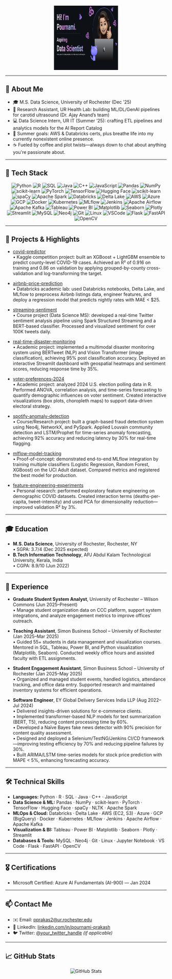 <!-- ==================== Header / Introduction ==================== -->
<p align="center">
  <img width="200" height="200" src="Make%20your%20README.png" alt="my banner" />
</p>

---



<!-- ==================== About Me ==================== -->

## 📖 About Me
- 🎓 M.S. Data Science, University of Rochester (Dec ’25)  
- 🔬 Research Assistant, UR Health Lab: building ML/DL/GenAI pipelines for carotid ultrasound (Dr. Ajay Anand’s team)  
- 💻 Data Science Intern, UR IT (Summer ’25): crafting ETL pipelines and analytics models for the AI Report Catalog  
- 🌱 Summer goals: AWS & Databricks certs, plus breathe life into my currently nonexistent online presence.  
- ☕ Fueled by coffee and plot twists—always down to chat about anything you're passionate about.


---

<!-- ==================== Tech Stack Badges ==================== -->
## 🔧 Tech Stack

<p align="center">
  <!-- Programming Languages -->
  <img src="https://img.shields.io/badge/Python-3776AB?logo=python&logoColor=white" alt="Python" />
  <img src="https://img.shields.io/badge/R-276DC3?logo=r&logoColor=white" alt="R" />
  <img src="https://img.shields.io/badge/SQL-00758F?logo=postgresql&logoColor=white" alt="SQL" />
  <img src="https://img.shields.io/badge/Java-007396?logo=java&logoColor=white" alt="Java" />
  <img src="https://img.shields.io/badge/C++-00599C?logo=c%2B%2B&logoColor=white" alt="C++" />
  <img src="https://img.shields.io/badge/JavaScript-F7DF1E?logo=javascript&logoColor=black" alt="JavaScript" />
  
  <!-- Data Science & ML -->
  <img src="https://img.shields.io/badge/Pandas-150458?logo=pandas&logoColor=white" alt="Pandas" />
  <img src="https://img.shields.io/badge/NumPy-013243?logo=numpy&logoColor=white" alt="NumPy" />
  <img src="https://img.shields.io/badge/scikit--learn-F7931E?logo=scikit-learn&logoColor=white" alt="scikit-learn" />
  <img src="https://img.shields.io/badge/PyTorch-EE4C2C?logo=pytorch&logoColor=white" alt="PyTorch" />
  <img src="https://img.shields.io/badge/TensorFlow-FF6F00?logo=tensorflow&logoColor=white" alt="TensorFlow" />
  <img src="https://img.shields.io/badge/Hugging_Face-FF6DA1?logo=huggingface&logoColor=white" alt="Hugging Face" />
  <img src="https://img.shields.io/badge/scikit--learn-F7931E?logo=scikit-learn&logoColor=white" alt="scikit-learn" />
  <img src="https://img.shields.io/badge/SpaCy-405FF9?logo=spaCy&logoColor=white" alt="spaCy" />
  <img src="https://img.shields.io/badge/Apache_Spark-FF6F00?logo=apache-spark&logoColor=white" alt="Apache Spark" />
  
  <!-- Data Engineering & MLOps -->
  <img src="https://img.shields.io/badge/Databricks-FF2C3E?logo=databricks&logoColor=white" alt="Databricks" />
  <img src="https://img.shields.io/badge/Delta_Lake-00BFA5?logo=databricks&logoColor=white" alt="Delta Lake" />
  <img src="https://img.shields.io/badge/AWS-232F3E?logo=amazon-aws&logoColor=white" alt="AWS" />
  <img src="https://img.shields.io/badge/Azure-0078D4?logo=microsoft-azure&logoColor=white" alt="Azure" />
  <img src="https://img.shields.io/badge/Google_Cloud-4285F4?logo=google-cloud&logoColor=white" alt="GCP" />
  <img src="https://img.shields.io/badge/Docker-2496ED?logo=docker&logoColor=white" alt="Docker" />
  <img src="https://img.shields.io/badge/Kubernetes-326CE5?logo=kubernetes&logoColor=white" alt="Kubernetes" />
  <img src="https://img.shields.io/badge/MLflow-11A29B?logo=mlflow&logoColor=white" alt="MLflow" />
  <img src="https://img.shields.io/badge/Jenkins-D24939?logo=jenkins&logoColor=white" alt="Jenkins" />
  <img src="https://img.shields.io/badge/Airflow-017CEE?logo=apache-airflow&logoColor=white" alt="Apache Airflow" />
  <img src="https://img.shields.io/badge/Kafka-231F20?logo=apache-kafka&logoColor=white" alt="Apache Kafka" />
  
  <!-- Data Visualization & BI -->
  <img src="https://img.shields.io/badge/Tableau-EB6B56?logo=tableau&logoColor=white" alt="Tableau" />
  <img src="https://img.shields.io/badge/Power_BI-F2C811?logo=power-bi&logoColor=black" alt="Power BI" />
  <img src="https://img.shields.io/badge/Matplotlib-11557C?logo=matplotlib&logoColor=white" alt="Matplotlib" />
  <img src="https://img.shields.io/badge/Seaborn-4C72B0?logo=seaborn&logoColor=white" alt="Seaborn" />
  <img src="https://img.shields.io/badge/Plotly-3F4F75?logo=plotly&logoColor=white" alt="Plotly" />
  <img src="https://img.shields.io/badge/Streamlit-FF4E30?logo=streamlit&logoColor=white" alt="Streamlit" />
  
  <!-- Databases & Tools -->
  <img src="https://img.shields.io/badge/MySQL-4479A1?logo=mysql&logoColor=white" alt="MySQL" />
  <img src="https://img.shields.io/badge/Neo4j-2F9B76?logo=neo4j&logoColor=white" alt="Neo4j" />
  <img src="https://img.shields.io/badge/Git-F1502F?logo=git&logoColor=white" alt="Git" />
  <img src="https://img.shields.io/badge/Linux-FCC624?logo=linux&logoColor=white" alt="Linux" />
  <img src="https://img.shields.io/badge/VSCode-007ACC?logo=visual-studio-code&logoColor=white" alt="VSCode" />
  <img src="https://img.shields.io/badge/Flask-000000?logo=flask&logoColor=white" alt="Flask" />
  <img src="https://img.shields.io/badge/FastAPI-009688?logo=fastapi&logoColor=white" alt="FastAPI" />
  <img src="https://img.shields.io/badge/OpenCV-5C3EE8?logo=opencv&logoColor=white" alt="OpenCV" />
</p>

---

<!-- ==================== Projects & Highlights ==================== -->
## 🚀 Projects & Highlights

- [covid-predictor](https://github.com/Pournami-Prakash/covid-predictor)  
  • Kaggle competition project: built an XGBoost + LightGBM ensemble to predict county-level COVID-19 cases. Achieved an R² of 0.916 on training and 0.86 on validation by applying grouped-by-county cross-validation and log-transforming the target.

- [airbnb-price-prediction](https://github.com/Pournami-Prakash/airbnb-price-prediction)  
  • Databricks academic lab: used Databricks notebooks, Delta Lake, and MLflow to preprocess Airbnb listings data, engineer features, and deploy a regression model that predicts nightly rates with MAE < $25.

- [streaming-sentiment](https://github.com/Pournami-Prakash/streaming-sentiment)  
  • Course project (Data Science MS): developed a real-time Twitter sentiment analysis pipeline using Spark Structured Streaming and a BERT-based classifier. Processed and visualized sentiment for over 100K tweets daily.

- [real-time-disaster-monitoring](https://github.com/Pournami-Prakash/real-time-disaster-monitoring)  
  • Academic project: implemented a multimodal disaster monitoring system using BERTweet (NLP) and Vision Transformer (image classification), achieving 95% post classification accuracy. Deployed an interactive Streamlit dashboard with geospatial heatmaps and sentiment scores, reducing response time by 35%.

- [voter-preferences-2024](https://github.com/Pournami-Prakash/voter-preferences-2024)  
  • Academic project: analyzed 2024 U.S. election polling data in R. Performed ANOVA, correlation analysis, and time-series forecasting to quantify demographic influences on voter sentiment. Created interactive visualizations (box plots, choropleth maps) to support data-driven electoral strategy.

- [spotify-anomaly-detection](https://github.com/Pournami-Prakash/spotify-anomaly-detection)  
  • Course/Research project: built a graph-based fraud detection system using Neo4j, NetworkX, and PySpark. Applied Louvain community detection and LSTM/Prophet for time-series anomaly forecasting, achieving 92% accuracy and reducing latency by 30% for real-time flagging.

- [mlflow-model-tracking](https://github.com/Pournami-Prakash/mlflow-model-tracking)  
  • Proof-of-concept: demonstrated end-to-end MLflow integration by training multiple classifiers (Logistic Regression, Random Forest, XGBoost) on the UCI Adult dataset. Compared metrics and registered the best model for production.

- [feature-engineering-experiments](https://github.com/Pournami-Prakash/feature-engineering-experiments)  
  • Personal research: performed exploratory feature engineering on demographic COVID datasets. Created interaction terms (deaths-per-capita, tweet-intensity) and used PCA for dimensionality reduction—improved validation R² by 3%.

---

<!-- ==================== Education ==================== -->
## 🎓 Education
- **M.S. Data Science**, University of Rochester, Rochester, NY  
  • SGPA: 3.7/4 (Dec 2025 expected)  
- **B.Tech Information Technology**, APJ Abdul Kalam Technological University, Kerala, India  
  • CGPA: 8.9/10 (Jun 2022)  

---

<!-- ==================== Experience ==================== -->
## 💼 Experience

- **Graduate Student System Analyst**, University of Rochester – Wilson Commons (Jun 2025–Present)  
  • Manage student organization data on CCC platform, support system integrations, and analyze engagement metrics to improve offices’ outreach.

- **Teaching Assistant**, Simon Business School – University of Rochester (Jan 2025–Mar 2025)  
  • Guided 55+ students in data management and visualization courses. Mentored in SQL, Tableau, Power BI, and Python visualization (Matplotlib, Seaborn). Conducted weekly office hours and assisted faculty with ETL assignments.

- **Student Engagement Assistant**, Simon Business School – University of Rochester (Jan 2025–May 2025)  
  • Organized and managed student events, handled logistics, attendance tracking, and office data entry. Supported research and maintained inventory systems for efficient operations.

- **Software Engineer**, EY Global Delivery Services India LLP (Aug 2022–Jul 2024)  
  • Delivered insights-driven solutions for e-commerce clients.  
  • Implemented transformer-based NLP models for text summarization (BERT, T5), reducing content processing time by 60%.  
  • Developed a Naïve Bayes fake news detector with 90% precision for content quality assessment.  
  • Designed and deployed a Selenium/TestNG/Jenkins CI/CD framework—improving testing efficiency by 70% and reducing pipeline failures by 30%.  
  • Built ARIMA/LSTM time-series models for stock price prediction with MAPE < 5%, enhancing forecasting accuracy.

---

<!-- ==================== Technical Skills ==================== -->
## 🛠️ Technical Skills

- **Languages:** Python · R · SQL · Java · C++ · JavaScript  
- **Data Science & ML:** Pandas · NumPy · scikit-learn · PyTorch · TensorFlow · Hugging Face · spaCy · NLTK · Apache Spark  
- **MLOps & Cloud:** Databricks · Delta Lake · AWS (EC2, S3) · Azure · GCP (BigQuery) · Docker · Kubernetes · MLflow · Jenkins · Apache Airflow · Apache Kafka  
- **Visualization & BI:** Tableau · Power BI · Matplotlib · Seaborn · Plotly · Streamlit  
- **Databases & Tools:** MySQL · Neo4j · Git · Linux · Jupyter Notebook · VS Code · Flask · FastAPI · OpenCV  

---

<!-- ==================== Certifications ==================== -->
## 🎖️ Certifications
- Microsoft Certified: Azure AI Fundamentals (AI-900) — Jan 2024  

---

<!-- ==================== Contact ==================== -->
## 📫 Contact Me
- ✉️ Email: [pprakas2@ur.rochester.edu](mailto:pprakas2@ur.rochester.edu)  
- 🔗 LinkedIn: [linkedin.com/in/pournami-prakash](https://linkedin.com/in/pournami-prakash)  
- 🐦 Twitter: [@your_twitter_handle](https://twitter.com/your_twitter_handle) *(if applicable)*  

---

<!-- ==================== GitHub Stats ==================== -->
## 📈 GitHub Stats
<p align="center">
  <img src="https://github-readme-stats.vercel.app/api?username=Pournami-Prakash&show_icons=true&theme=default" alt="GitHub Stats">
</p>
